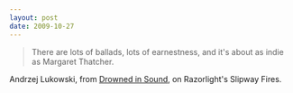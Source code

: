 ```yaml
---
layout: post
date: 2009-10-27
--- 
```


>There are lots of ballads, lots of earnestness, and it's about as indie as Margaret Thatcher.

Andrzej Lukowski, from [Drowned in Sound](http://drownedinsound.com), on Razorlight's Slipway Fires.
